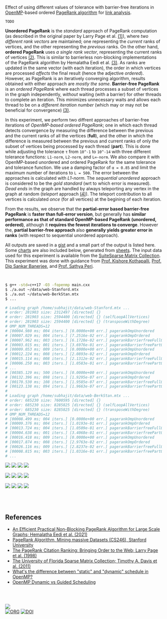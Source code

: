 Effect of using different values of tolerance with barrier-free iterations in
[OpenMP]-based ordered [PageRank algorithm] for [link analysis].

`TODO`

**Unordered PageRank** is the *standard* approach of PageRank computation (as
described in the original paper by Larry Page et al. [(1)]), where *two*
*different rank vectors* are maintained; one representing the *current* ranks of
vertices, and the other representing the *previous* ranks. On the other hand,
**ordered PageRank** uses *a single rank vector*, representing the current ranks
of vertices [(2)]. This is similar to barrierless non-blocking implementations
of the PageRank algorithm by Hemalatha Eedi et al. [(3)]. As ranks are updated
in the same vector (with each iteration), the order in which vertices are
processed *affects* the final result (hence the adjective *ordered*). However,
as PageRank is an iteratively converging algorithm, results obtained with either
approach are *mostly the same*. **Barrier-free PageRank** is an *ordered*
*PageRank* where each thread processes a subset of vertices in the graph
independently, *without* waiting (with a barrier) for other threads to complete an
iteration. This minimizes unnecessary waits and allows each thread to be on a
*different iteration number* (which may or may not be beneficial for convergence)
[(3)].

In this experiment, we perform two diffrent approaches of barrier-free
iterations of *OpenMP-based ordered PageRank*; one in which each thread detects
convergence by measuring the difference between the previous and the current
ranks of all the vertices (**full**), and the other in which the difference is
measured between the previous and current ranks of only the subset of vertices
being processed by each thread (**part**). This is done while adjusting the
tolerance `τ` from `10^-1` to `10^-14` with three different tolerance functions:
`L1-norm`, `L2-norm`, and `L∞-norm`. We also compare it with OpenMP-based
unordered and ordered PageRank for the same tolerance and tolerance function. We
use a damping factor of `α = 0.85` and limit the maximum number of iterations to
`L = 500`. The error between the approaches is calculated with *L1-norm*. The
*sequential unordered* approach is considered to be the *gold standard* (wrt to
which error is measured). *Dead ends* in the graph are handled by always
teleporting any vertex in the graph at random (*teleport* approach [(4)]). The
teleport contribution to all vertices is calculated *once* (for all vertices) at
the begining of each iteration.

From the results, we observe that the **partial-error based barrier-free**
**PageRank** is **faster than full-error version**, but generally has **similar**
**performance as that of standard OpenMP-based PageRank (unordered, ordered)**,
although it **requires the fewest iterations to converge**. However the,
**partial barrier-free approach** also **generally yields greater error in**
**ranks** (with respect to sequential unordered approach).

All outputs are saved in a [gist] and a small part of the output is listed here.
Some [charts] are also included below, generated from [sheets]. The input data
used for this experiment is available from the [SuiteSparse Matrix Collection].
This experiment was done with guidance from [Prof. Kishore Kothapalli],
[Prof. Dip Sankar Banerjee], and [Prof. Sathya Peri].

<br>

```bash
$ g++ -std=c++17 -O3 -fopenmp main.cxx
$ ./a.out ~/data/web-Stanford.mtx
$ ./a.out ~/data/web-BerkStan.mtx
$ ...

# Loading graph /home/subhajit/data/web-Stanford.mtx ...
# order: 281903 size: 2312497 [directed] {}
# order: 281903 size: 2594400 [directed] {} (selfLoopAllVertices)
# order: 281903 size: 2594400 [directed] {} (transposeWithDegree)
# OMP_NUM_THREADS=12
# [00004.980 ms; 004 iters.] [0.0000e+00 err.] pagerankOmpUnordered       {tol_norm: L1, tolerance: 1e-01}
# [00007.029 ms; 004 iters.] [7.2516e-02 err.] pagerankOmpOrdered         {tol_norm: L1, tolerance: 1e-01}
# [00007.962 ms; 003 iters.] [6.1728e-02 err.] pagerankBarrierfreeFullOmp {tol_norm: L1, tolerance: 1e-01}
# [00003.015 ms; 001 iters.] [3.6976e-01 err.] pagerankBarrierfreePartOmp {tol_norm: L1, tolerance: 1e-01}
# [00009.053 ms; 009 iters.] [0.0000e+00 err.] pagerankOmpUnordered       {tol_norm: L1, tolerance: 1e-02}
# [00012.224 ms; 008 iters.] [2.0893e-02 err.] pagerankOmpOrdered         {tol_norm: L1, tolerance: 1e-02}
# [00015.114 ms; 008 iters.] [2.1312e-02 err.] pagerankBarrierfreeFullOmp {tol_norm: L1, tolerance: 1e-02}
# [00006.250 ms; 003 iters.] [1.0583e-01 err.] pagerankBarrierfreePartOmp {tol_norm: L1, tolerance: 1e-02}
# ...
# [00385.129 ms; 500 iters.] [0.0000e+00 err.] pagerankOmpUnordered       {tol_norm: Li, tolerance: 1e-14}
# [00132.396 ms; 098 iters.] [1.9295e-07 err.] pagerankOmpOrdered         {tol_norm: Li, tolerance: 1e-14}
# [00170.530 ms; 108 iters.] [1.9585e-07 err.] pagerankBarrierfreeFullOmp {tol_norm: Li, tolerance: 1e-14}
# [00123.138 ms; 094 iters.] [1.9663e-07 err.] pagerankBarrierfreePartOmp {tol_norm: Li, tolerance: 1e-14}
#
# Loading graph /home/subhajit/data/web-BerkStan.mtx ...
# order: 685230 size: 7600595 [directed] {}
# order: 685230 size: 8285825 [directed] {} (selfLoopAllVertices)
# order: 685230 size: 8285825 [directed] {} (transposeWithDegree)
# OMP_NUM_THREADS=12
# [00008.499 ms; 004 iters.] [0.0000e+00 err.] pagerankOmpUnordered       {tol_norm: L1, tolerance: 1e-01}
# [00009.376 ms; 004 iters.] [1.0193e-01 err.] pagerankOmpOrdered         {tol_norm: L1, tolerance: 1e-01}
# [00013.724 ms; 004 iters.] [1.0509e-01 err.] pagerankBarrierfreeFullOmp {tol_norm: L1, tolerance: 1e-01}
# [00004.638 ms; 001 iters.] [3.4068e-01 err.] pagerankBarrierfreePartOmp {tol_norm: L1, tolerance: 1e-01}
# [00016.418 ms; 009 iters.] [0.0000e+00 err.] pagerankOmpUnordered       {tol_norm: L1, tolerance: 1e-02}
# [00017.874 ms; 008 iters.] [2.9763e-02 err.] pagerankOmpOrdered         {tol_norm: L1, tolerance: 1e-02}
# [00026.116 ms; 009 iters.] [2.8237e-02 err.] pagerankBarrierfreeFullOmp {tol_norm: L1, tolerance: 1e-02}
# [00008.815 ms; 003 iters.] [1.0316e-01 err.] pagerankBarrierfreePartOmp {tol_norm: L1, tolerance: 1e-02}
# ...
```

[![](https://i.imgur.com/f2EYibQ.png)][sheetp]
[![](https://i.imgur.com/L2Pqr8R.png)][sheetp]
[![](https://i.imgur.com/lOJyiPG.png)][sheetp]
[![](https://i.imgur.com/vdMuchv.png)][sheetp]

[![](https://i.imgur.com/hJUfY4I.png)][sheetp]
[![](https://i.imgur.com/LT5Yt1v.png)][sheetp]
[![](https://i.imgur.com/Pouaonx.png)][sheetp]
[![](https://i.imgur.com/f0xSHPU.png)][sheetp]

[![](https://i.imgur.com/oXne2DD.png)][sheetp]
[![](https://i.imgur.com/4W2G1IV.png)][sheetp]
[![](https://i.imgur.com/JgpwWjL.png)][sheetp]
[![](https://i.imgur.com/lQ9u5u9.png)][sheetp]

<br>
<br>


## References

- [An Efficient Practical Non-Blocking PageRank Algorithm for Large Scale Graphs; Hemalatha Eedi et al. (2021)](https://ieeexplore.ieee.org/document/9407114)
- [PageRank Algorithm, Mining massive Datasets (CS246), Stanford University](https://www.youtube.com/watch?v=ke9g8hB0MEo)
- [The PageRank Citation Ranking: Bringing Order to the Web; Larry Page et al. (1998)](https://citeseerx.ist.psu.edu/viewdoc/summary?doi=10.1.1.38.5427)
- [The University of Florida Sparse Matrix Collection; Timothy A. Davis et al. (2011)](https://doi.org/10.1145/2049662.2049663)
- [What's the difference between "static" and "dynamic" schedule in OpenMP?](https://stackoverflow.com/a/10852852/1413259)
- [OpenMP Dynamic vs Guided Scheduling](https://stackoverflow.com/a/43047074/1413259)

<br>
<br>


[![](https://i.imgur.com/6UYGStl.jpg)](https://www.youtube.com/watch?v=2k2orAjC4aw)<br>
[![ORG](https://img.shields.io/badge/org-puzzlef-green?logo=Org)](https://puzzlef.github.io)
[![DOI](https://zenodo.org/badge/532185741.svg)](https://zenodo.org/badge/latestdoi/532185741)


[(1)]: https://citeseerx.ist.psu.edu/viewdoc/summary?doi=10.1.1.38.5427
[(2)]: https://github.com/puzzlef/pagerank-ordered-vs-unordered
[(3)]: https://ieeexplore.ieee.org/document/9407114
[(4)]: https://gist.github.com/wolfram77/94c38b9cfbf0c855e5f42fa24a8602fc
[Prof. Dip Sankar Banerjee]: https://sites.google.com/site/dipsankarban/
[Prof. Kishore Kothapalli]: https://faculty.iiit.ac.in/~kkishore/
[Prof. Sathya Peri]: https://people.iith.ac.in/sathya_p/
[SuiteSparse Matrix Collection]: https://sparse.tamu.edu
[OpenMP]: https://en.wikipedia.org/wiki/OpenMP
[PageRank algorithm]: https://en.wikipedia.org/wiki/PageRank
[link analysis]: https://en.wikipedia.org/wiki/Network_theory#Link_analysis
[gist]: https://gist.github.com/wolfram77/4e88175074a8b134cddcd76d5b1b3542
[charts]: https://imgur.com/a/PjMk8zX
[sheets]: https://docs.google.com/spreadsheets/d/1bIdZGAOHDXN3bCjasOPAjOZCpWaTQpgYlZYv6SKeRT4/edit?usp=sharing
[sheetp]: https://docs.google.com/spreadsheets/d/e/2PACX-1vSo6nUPtx3ahAFElFW2bLjFiDWHCQ3NHLv_PuFaLjR-u7FySxlq54tdNdPveBEWw06WHODtl8HqJzUd/pubhtml
